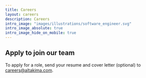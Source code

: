```yaml
---
title: Careers
layout: careers
description: Careers
intro_image: "images/illustrations/software_engineer.svg"
intro_image_absolute: true
intro_image_hide_on_mobile: true
---
```


## Apply to join our team
To apply for a role, send your resume and cover letter (optional) to careers@altakima.com.


